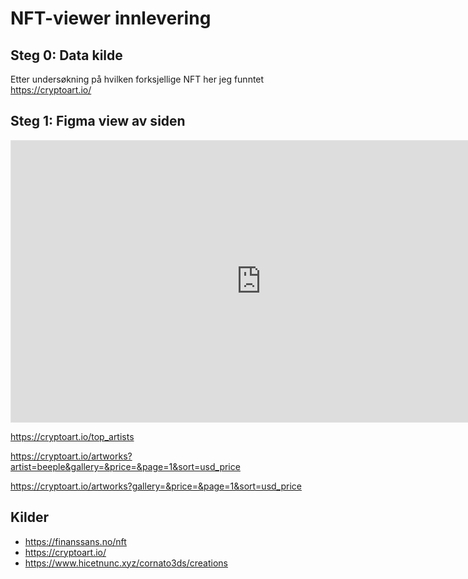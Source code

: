 # NFT-viewer innlevering

## Steg 0: Data kilde

Etter undersøkning på hvilken forksjellige NFT her jeg funntet https://cryptoart.io/

## Steg 1: Figma view av siden

<iframe style="border: 1px solid rgba(0, 0, 0, 0.1);" width="800" height="450" src="https://www.figma.com/embed?embed_host=share&url=https%3A%2F%2Fwww.figma.com%2Ffile%2FQ9jCkpPZSUZh5UeKARfkfH%2FIT-1-NFT-viewer%3Fnode-id%3D0%253A1" allowfullscreen></iframe>

https://cryptoart.io/top_artists

https://cryptoart.io/artworks?artist=beeple&gallery=&price=&page=1&sort=usd_price

https://cryptoart.io/artworks?gallery=&price=&page=1&sort=usd_price

## Kilder

- https://finanssans.no/nft
- https://cryptoart.io/
- https://www.hicetnunc.xyz/cornato3ds/creations
